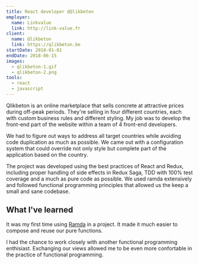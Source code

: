 ```yaml
---
title: React developer @Qlikbeton
employer:
  name: Linkvalue
  link: http://link-value.fr
client:
  name: Qlikbeton
  link: https://qlikbeton.be
startDate: 2018-01-01
endDate: 2018-06-15
images:
  - qlikbeton-1.gif
  - qlikbeton-2.png
tools:
  - react
  - javascript
---
```


Qlikbeton is an online marketplace that sells concrete at attractive prices during off-peak periods. They're selling in
four different countries, each with custom business rules and different styling. My job was to develop the front-end part
of the website within a team of 4 front-end developers.

We had to figure out ways to address all target countries while avoiding code duplication as much as possible. We came
out with a configuration system that could override not only style but complete part of the application based on the
country.

The project was developed using the best practices of React and Redux, including proper handling of side effects in Redux
Saga, TDD with 100% test coverage and a much as pure code as possible. We used ramda extensively and followed functional
programming principles that allowed us the keep a small and sane codebase.

## What I've learned

It was my first time using [Ramda](https://ramdajs.com/) in a project. It made it much easier to compose and reuse 
our pure functions. 

I had the chance to work closely with another functional programming enthisiast. Exchanging our views allowed me
to be even more confortable in the practice of functional programming.
